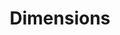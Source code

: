 ---
layout: default
bigquery: https://console.cloud.google.com/bigquery?p=covid-19-dimensions-ai&page=table&d=data&t=publications
contributors: Digital Science, https://www.digital-science.com/
cost: Free for personal, non-commercial use.
description: Dimensions contains more than 100 million publications, ranging from
  articles published in scholarly journals, books and book chapters, to preprints
  and conference proceedings. All publications are contextualized with linked data
  sets, funding, publications, patents, clinical trials, and policy documents. You
  can also view associated categories, funders, institutions, and researcher profiles.
documentation: https://docs.dimensions.ai/bigquery/index.html
last_edit: 04/12/2022, 05:21:46
location: https://www.dimensions.ai/products/free/
maintained_by: Digital Science, https://www.digital-science.com/
schema_fields:
- established
- funding_gbp
- legal_status
- publication_ids
- associated_grant_ids
- supporting_grant_ids
- type
- funding_jpy
- funding_details
- links
- conference
- funder_orgs
- category_hra
- ipcr
- doi
- date_inserted
- pages
- funding_nzd
- repository_name
- id
- book_series_title
- volume
- resulting_publication_ids
- assignee_countries
- phase
- aliases
- family_members_ids
- current_assignee
- category_for
- jurisdiction
- category_hrcs_rac
- citations
- expiration_year
- funder_org_acronyms
- linkout
- assignee_orgs
- editors
- funding_usd
- resulting_publication_doi
- current_assignee_orgs
- embargo_date
- citations_count
- funder_org
- publisher
- acknowledgements
- research_org_countries
- funder_org_state_codes
- description
- grant_number
- journal
- open_access_categories
- cited_by_ids
- funding_chf
- filing_date
- subtitles
- filing_status
- category_rcdc
- publication_year
- book_title
- current_assignee_countries
- pmid
- concepts
- address
- filing_year
- metrics
- research_org_state_names
- funding_currency
- original_title
- category_hrcs_hc
- brief_title
- created_date
- conditions
- start_date
- end_date
- application_number
- funding_amount
- associated_publication_id
- family_id
- date
- date_online
- date_print
- open_access_categories_v2
- research_org_state_codes
- mesh_headings
- pmcid
- altmetrics
- inventor_names
- granted_year
- date_modified
- reference_ids
- acronyms
- end_year
- year
- cpc
- research_org_city_names
- category_icrp_ct
- name
- mesh_terms
- issue
- family_count
- title
- funding_cny
- license
- parent_id
- funder_countries
- proceedings_title
- abstract
- funder_org_cities
- granted_date
- repository_id
- associated_publication_pmid
- funding_aud
- original_assignee
- category_uoa
- journal_lists
- foa_number
- researcher_ids
- language
- arxiv_id
- research_org_cities
- wikipedia_url
- registry
- repository_url
- priority_year
- original_assignee_countries
- external_ids
- active_years
- expiration_date
- gender
- category_sdg
- kind
- associated_publication_arxiv_id
- start_year
- original_abstract
- clinical_trial_ids
- investigators
- funding_eur
- acronym
- associated_publication_doi
- funder_org_countries
- email_address
- original_assignee_orgs
- authors
- date_normal
- status
- research_orgs
- category_icrp_cso
- funding_cad
- types
- citation_string
- categories
- isbn
- research_org_country_names
- patent_ids
- priority_date
- legal_events
- relationships
- category_bra
- date_imported_gbq
- source_id
- interventions
- labels
- publication_date
- eisbn
- organisation_details
shortname: dimensions
tags:
- scholarly literature
- patents
- funding
- clinical trials
- academic profiles
terms_of_use: 'Use of both the Dimensions COVID-19 dataset and full Dimensions dataset
  are subject to the Dimensions Terms of use: https://www.dimensions.ai/policies-terms-legal '
title: Dimensions
uuid: dcff88bd-fe6b-4fdb-8159-809bf9d7bc1c
---
